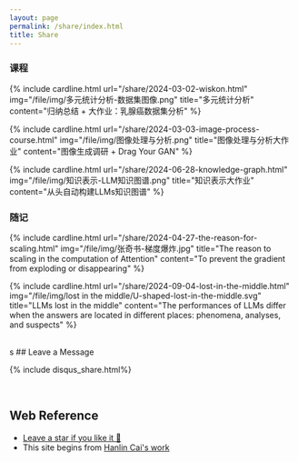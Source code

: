 ```yaml
---
layout: page
permalink: /share/index.html
title: Share
---
```



### 课程

<!-- {% include card.html title="多元统计分析" content="归纳总结 + 大作业：威斯康辛州乳腺癌数据集分析" url="/share/2024-03-02-wiskon.html" %}

{% include card.html title="图像处理与分析大作业" content="图像处理与分析调研报告" url="/share/2024-03-03-image-process-course.html" %}

{% include card.html title="知识表示project" content="LLMs知识图谱" url="/share/2024-06-28-knowledge-graph.html" %} -->

{% include cardline.html url="/share/2024-03-02-wiskon.html" img="/file/img/多元统计分析-数据集图像.png" title="多元统计分析" content="归纳总结 + 大作业：乳腺癌数据集分析" %}

{% include cardline.html url="/share/2024-03-03-image-process-course.html" img="/file/img/图像处理与分析.png" title="图像处理与分析大作业" content="图像生成调研 + Drag Your GAN" %}

{% include cardline.html url="/share/2024-06-28-knowledge-graph.html" img="/file/img/知识表示-LLM知识图谱.png" title="知识表示大作业" content="从头自动构建LLMs知识图谱" %}

### 随记

{% include cardline.html url="/share/2024-04-27-the-reason-for-scaling.html" img="/file/img/张奇书-梯度爆炸.jpg" title="The reason to scaling in the computation of Attention" content="To prevent the gradient from exploding or disappearing" %}

{% include cardline.html url="/share/2024-09-04-lost-in-the-middle.html" img="/file/img/lost in the middle/U-shaped-lost-in-the-middle.svg" title="LLMs lost in the middle" content="The performances of LLMs differ when the answers are located in different places: phenomena, analyses, and suspects" %}

<br>
s
## Leave a Message

<br>

{% include disqus_share.html%} 

<br>

## Web Reference

- [Leave a star if you like it 🥰](https://github.com/SirryChen/SirryChen.github.io) 
- This site begins from [Hanlin Cai's work](https://github.com/GuangLun2000/GuangLun2000.github.io)
